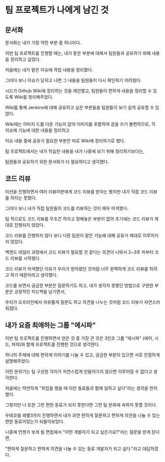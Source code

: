 # 팀 프로젝트가 나에게 남긴 것



## 문서화

문서화는 내가 가장 약한 부분 중 하나이다.

이번 팀 프로젝트를 진행할 때는, 내가 맡은 부분에 대해서 팀원들과 공유하기 위해 내용을 정리하고 싶었다.

처음에는 내가 맡은 이슈에 작업 내용을 정리했다.

그러다 보니 이슈가 닫히고 나면 그 내용을 팀원들이 다시 확인하기 어려웠다.

시드가 Github Wiki에 정리하는 것을 제안했고, 팀원들이 편하게 내용을 정리할 수 있도록 Wiki를 정리해주었다.

Wiki를 통해 Jenkins에 대해 공유하고 싶은 부분들을 팀원들이 보기 쉽게 공유할 수 있었다.

Wiki에는 이미지 드롭 다운 기능이 없어 이미지를 포함하여 글을 쓰기 불편하므로, 각 이슈에 기능에 대한 내용을 정리하고

이슈 내용 중에 공유가 필요한 부분은 따로 Wiki에 정리하기로 했다.

팀 프로젝트에서는 내가 학습한 내용을 내가 나중에 보기 위해 정리하기보다는,

팀원들과 공유하기 위한 문서화가 더 필요하다고 생각했다.




## 코드 리뷰

미션을 진행하면서 여러 리뷰어분에게 코드 리뷰를 받아는 봤지만 내가 직접 코드 리뷰를 하지는 못했다.

그러다 보니 내가 직접 팀원들의 코드를 리뷰하는 것이 매우 어색했다.

팀 적으로도 코드 리뷰를 무조건 하자고 정해놓은 부분이 없어 초기에는 코드 리뷰가 제대로 진행되지 않았다.

코드 리뷰를 진행하지 않다 보니 다른 팀원이 맡은 기능에 대해 공유가 제대로 이루어지지 않았다.

백엔드 데일리 과정에서 코드 리뷰가 필요할 것 같다는 의견이 나와서 2~3주 차부터 코드 리뷰를 시작했다.

코드 리뷰가 어색했던 이유가 우리가 받아왔던 것처럼 너무 완벽하게 코드 리뷰를 하려고 하기 때문이라고 생각했다.

코드를 보면서 궁금한 부분은 질문하기도 하고, 내가 생각지 못했던 방법으로 구현한 부분은 긍정적인 피드백을 남기면서,

우리가 오프라인에서 자유롭게 질문도 하고 의견을 나누는 것처럼 코드 리뷰가 자연스러워졌다.




## 내가 요즘 최애하는 그룹 "에시파"

이번 팀 프로젝트를 진행하면서 얻은 것 중 가장 큰 것은 3인조 그룹 "에시파" (에어, 시드, 파피)와 함께 프로젝트를 진행한 것으로 생각한다.

하나의 주제에 대해 편하게 이야기를 나눌 수 있고, 궁금한 부분이 있으면 서로 친절하게 설명해주었다.

이런 분위기는 팀 구성원 각자가 자연스럽게 만들어가지 않으면 이루어질 수 없다고 생각한다.

처음에는 막연하게 "취업을 했을 때 이런 동료들과 함께 일하고 싶다"라는 생각을 먼저 했다.

그렇지만 나 또한 그런 편한 동료가 되지 못한다면 그런 팀 문화에 속하지 못할 것이다.

우테코를 레벨3까지 진행하면서 내가 과연 편하게 질문하고 편하게 의견을 나눌 수 있는 편한 동료이었는가 되돌아보았다.

나중에 언젠가 보게 될 면접에서 "어떤 개발자가 되고 싶은가요?"라는 질문을 받게 된다면,

"편하게 질문하고 편하게 의견을 나눌 수 있는 동료 개발자가 되고 싶다."라고 대답하겠다.


